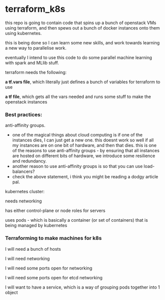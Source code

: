 # terraform_k8s

this repo is going to contain code that spins up a bunch of openstack VMs using terraform, and then spews out a bunch of docker instances onto them using kubernetes.

this is being done so I can learn some new skills, and work towards learning a new way to parallelise work.

eventually I intend to use this code to do some parallel machine learning with spark and MLlib stuff.


terraform needs the following:

**a tf.vars file**, which literally just defines a bunch of variables for terraform to use

**a tf file**, which gets all the vars needed and runs some stuff to make the openstack instances

### Best practices:

anti-affinity groups. 

 - one of the magical things about cloud computing is if one of the instances dies, I can just get a new one. this doesnt work so well if all my instances are on one bit of hardware, and then that dies. this is one of the reasons to use anti-affinity groups - by ensuring that all instances are hosted on different bits of hardware, we introduce some resilience and redundancy.
 - another reason to use anti-affinity groups is so that you can use load-balancers?
 - check the above statement, i think you might be reading a dodgy article pal.
 
 
 kubernetes cluster:
 
 needs networking
 
 has either control-plane or node roles for servers
 
 uses pods - which is basically a container (or set of containers) that is being managed by kubernetes
 
 
 
 ### Terraforming to make machines for k8s
 
 I will need a bunch of hosts
 
 I will need networking
 
 I will need some ports open for networking
 
 I will need some ports open for etcd networking
 
 
 
 
 
 I will want to have a service, which is a way of grouping pods together into 1 object
